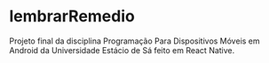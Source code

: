 # lembrarRemedio
Projeto final da disciplina Programação Para Dispositivos Móveis em Android da Universidade Estácio de Sá feito em React Native. 
